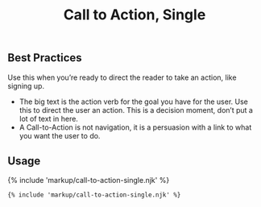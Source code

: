 ﻿---
title: Call to Action, Single
summary: A simple imperative statement with an action button.
tags: feature block
layout: guide
eleventyNavigation:
  key: Call to Action, Single
  parent: Feature Blocks
  excerpt: A simple imperative statement with an action button.
  order: 1
  img: /img/illustrations/illus-cta-1.svg
---

## Best Practices

Use this when you’re ready to direct the reader to take an action, like signing up.
  - The big text is the action verb for the goal you have for the user. Use this to direct the user an action. This is a decision moment, don’t put a lot of text in here.
  - A Call-to-Action is not navigation, it is a persuasion with a link to what you want the user to do.

## Usage

{% include 'markup/call-to-action-single.njk' %}

``` html
{% include 'markup/call-to-action-single.njk' %}
```
